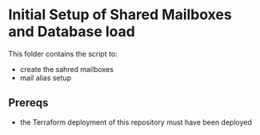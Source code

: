 # Initial Setup of Shared Mailboxes and Database load
This folder contains the script to:

- create the sahred mailboxes
- mail alias setup


## Prereqs
- the Terraform deployment of this repository must have been deployed
